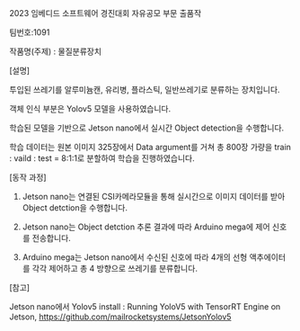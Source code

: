 
2023 임베디드 소프트웨어 경진대회 자유공모 부문 출품작

팀번호:1091 

작품명(주제) : 물질분류장치

[설명]

투입된 쓰레기를 알루미늄캔, 유리병, 플라스틱, 일반쓰레기로 분류하는 장치입니다. 

객체 인식 부분은 Yolov5 모델을 사용하였습니다. 

학습된 모델을 기반으로 Jetson nano에서 실시간 Object detection을 수행합니다. 

학습 데이터는 원본 이미지 325장에서 Data argument를 거쳐 총 800장 가량을 train : vaild : test = 8:1:1로 분할하여 학습을 진행하였습니다. 

[동작 과정]

1. Jetson nano는 연결된 CSI카메라모듈을 통해 실시간으로 이미지 데이터를 받아 Object detction을 수행합니다. 

2. Jetson nano는 Object detction 추론 결과에 따라 Arduino mega에 제어 신호를 전송합니다.

3. Arduino mega는 Jetson nano에서 수신된 신호에 따라 4개의 선형 액추에이터를 각각 제어하고 총 4 방향으로 쓰레기를 분류합니다. 

[참고]

Jetson nano에서 Yolov5 install : Running YoloV5 with TensorRT Engine on Jetson, https://github.com/mailrocketsystems/JetsonYolov5


